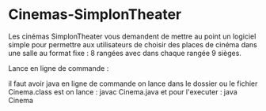 # Cinemas-SimplonTheater
Les cinémas SimplonTheater vous demandent de mettre au point un logiciel simple pour permettre aux utilisateurs de choisir des places de cinéma dans une salle au format fixe : 8 rangées avec dans chaque rangée 9 sièges.

Lance en ligne de commande :

il faut avoir java
en ligne de commande on lance dans le dossier ou le fichier Cinema.class est
on lance : javac Cinema.java
et  pour l'executer : java Cinema
